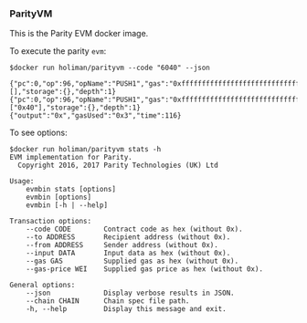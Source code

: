 ### ParityVM

This is the Parity EVM docker image. 

To execute the parity `evm`: 

	$docker run holiman/parityvm --code "6040" --json

	{"pc":0,"op":96,"opName":"PUSH1","gas":"0xffffffffffffffffffffffffffffffffffffffffffffffffffffffffffffffff","gasCost":"0x3","memory":"0x","stack":[],"storage":{},"depth":1}
	{"pc":0,"op":96,"opName":"PUSH1","gas":"0xfffffffffffffffffffffffffffffffffffffffffffffffffffffffffffffffc","gasCost":"0x0","memory":"0x","stack":["0x40"],"storage":{},"depth":1}
	{"output":"0x","gasUsed":"0x3","time":116}


To see options: 

	$docker run holiman/parityvm stats -h
	EVM implementation for Parity.
	  Copyright 2016, 2017 Parity Technologies (UK) Ltd

	Usage:
	    evmbin stats [options]
	    evmbin [options]
	    evmbin [-h | --help]

	Transaction options:
	    --code CODE        Contract code as hex (without 0x).
	    --to ADDRESS       Recipient address (without 0x).
	    --from ADDRESS     Sender address (without 0x).
	    --input DATA       Input data as hex (without 0x).
	    --gas GAS          Supplied gas as hex (without 0x).
	    --gas-price WEI    Supplied gas price as hex (without 0x).

	General options:
	    --json             Display verbose results in JSON.
	    --chain CHAIN      Chain spec file path.
	    -h, --help         Display this message and exit.
